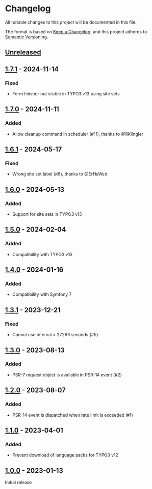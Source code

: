 # Changelog
All notable changes to this project will be documented in this file.

The format is based on [Keep a Changelog](https://keepachangelog.com/en/1.0.0/),
and this project adheres to [Semantic Versioning](https://semver.org/spec/v2.0.0.html).

## [Unreleased]

## [1.7.1] - 2024-11-14

### Fixed
- Form finisher not visible in TYPO3 v13 using site sets

## [1.7.0] - 2024-11-11

### Added
- Allow cleanup command in scheduler (#11), thanks to @RKlingler

## [1.6.1] - 2024-05-17

### Fixed
- Wrong site set label (#8), thanks to @ErHaWeb

## [1.6.0] - 2024-05-13

### Added
- Support for site sets in TYPO3 v13

## [1.5.0] - 2024-02-04

### Added
- Compatibility with TYPO3 v13

## [1.4.0] - 2024-01-16

### Added
- Compatibility with Symfony 7

## [1.3.1] - 2023-12-21

### Fixed
- Cannot use interval > 27263 seconds (#5)

## [1.3.0] - 2023-08-13

### Added
- PSR-7 request object is available in PSR-14 event (#2)

## [1.2.0] - 2023-08-07

### Added
- PSR-14 event is dispatched when rate limit is exceeded (#1)

## [1.1.0] - 2023-04-01

### Added
- Prevent download of language packs for TYPO3 v12

## [1.0.0] - 2023-01-13

Initial release

[Unreleased]: https://github.com/brotkrueml/typo3-form-rate-limit/compare/v1.7.1...HEAD
[1.7.1]: https://github.com/brotkrueml/typo3-form-rate-limit/compare/v1.7.1...v1.7.1
[1.7.0]: https://github.com/brotkrueml/typo3-form-rate-limit/compare/v1.6.1...v1.7.0
[1.6.1]: https://github.com/brotkrueml/typo3-form-rate-limit/compare/v1.6.0...v1.6.1
[1.6.0]: https://github.com/brotkrueml/typo3-form-rate-limit/compare/v1.5.0...v1.6.0
[1.5.0]: https://github.com/brotkrueml/typo3-form-rate-limit/compare/v1.4.0...v1.5.0
[1.4.0]: https://github.com/brotkrueml/typo3-form-rate-limit/compare/v1.3.1...v1.4.0
[1.3.1]: https://github.com/brotkrueml/typo3-form-rate-limit/compare/v1.3.0...v1.3.1
[1.3.0]: https://github.com/brotkrueml/typo3-form-rate-limit/compare/v1.2.0...v1.3.0
[1.2.0]: https://github.com/brotkrueml/typo3-form-rate-limit/compare/v1.1.0...v1.2.0
[1.1.0]: https://github.com/brotkrueml/typo3-form-rate-limit/compare/v1.0.0...v1.1.0
[1.0.0]: https://github.com/brotkrueml/typo3-form-rate-limit/releases/tag/v1.0.0
